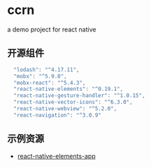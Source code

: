 # ccrn

a demo project for react native

## 开源组件

```js
  "lodash": "^4.17.11",
  "mobx": "^5.9.0",
  "mobx-react": "^5.4.3",
  "react-native-elements": "^0.19.1",
  "react-native-gesture-handler": "^1.0.15",
  "react-native-vector-icons": "^6.3.0",
  "react-native-webview": "^5.2.0",
  "react-navigation": "^3.0.9"
```

## 示例资源

- [react-native-elements-app](https://github.com/Monte9/react-native-elements-app)
